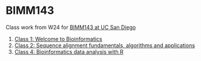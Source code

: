 
# BIMM143

Class work from W24 for [BIMM143 at UC San Diego](https://bioboot.github.io/bimm143_W24/)


1. [Class 1: Welcome to Bioinformatics](class1/lab1.pdf)
2. [Class 2: Sequence alignment fundamentals, algorithms and applications](class2/lab2.pdf)
3. [Class 4: Bioinformatics data analysis with R](class4/lab4lisachen.pdf)
